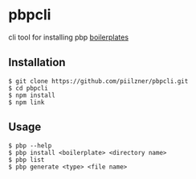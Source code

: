 # pbpcli
cli tool for installing pbp [boilerplates](https://github.com/piilzner/pbp)

## Installation
```
$ git clone https://github.com/piilzner/pbpcli.git
$ cd pbpcli
$ npm install
$ npm link
```

## Usage
```
$ pbp --help
$ pbp install <boilerplate> <directory name>
$ pbp list 
$ pbp generate <type> <file name> 
```
